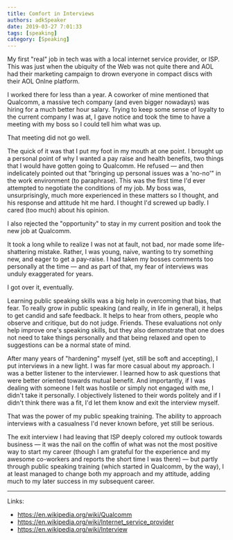 ```yaml
---
title: Comfort in Interviews
authors: adkSpeaker
date: 2019-03-27 7:01:33
tags: [speaking]
category: [Speaking]
---
```


<p>My first "real" job in tech was with a local internet service provider, or ISP. This was just when the ubiquity of the Web was not quite there and AOL had their marketing campaign to drown everyone in compact discs with their AOL Onlne platform.</p>
<p>I worked there for less than a year. A coworker of mine mentioned that Qualcomm, a massive tech company (and even bigger nowadays) was hiring for a much better hour salary. Trying to keep some sense of loyalty to the current company I was at, I gave notice and took the time to have a meeting with my boss so I could tell him what was up.</p>
<p>That meeting did not go well.</p>

<!--truncate-->

<p>The quick of it was that I put my foot in my mouth at one point. I brought up a personal point of why I wanted a pay raise and health benefits, two things that I would have gotten going to Qualcomm. He refused &mdash; and then indelicately pointed out that "bringing up personal issues was a 'no-no'" in the work environment (to paraphrase). This was the first time I'd ever attempted to negotiate the conditions of my job. My boss was, unsurprisingly, much more experienced in these matters so I thought, and his response and attitude hit me hard. I thought I'd screwed up badly. I cared (too much) about his opinion. </p>
<p>I also rejected the "opportunity" to stay in my current position and took the new job at Qualcomm.</p>
<p>It took a long while to realize I was not at fault, not bad, nor made some life-shattering mistake. Rather, I was young, naive, wanting to try something new, and eager to get a pay-raise. I had taken my bosses comments too personally at the time &mdash; and as part of that, my fear of interviews was unduly exaggerated for years.</p>
<p>I got over it, eventually.</p>
<p>Learning public speaking skills was a big help in overcoming that bias, that fear. To really grow in public speaking (and really, in life in general), it helps to get candid and safe feedback. It helps to hear from others, people who observe and critique, but do not judge. Friends. These evaluations not only help improve one's speaking skills, but they also demonstrate that one does not need to take things personally and that being relaxed and open to suggestions can be a normal state of mind.</p>
<p>After many years of "hardening" myself (yet, still be soft and accepting), I put interviews in a new light. I was far more casual about my approach. I was a better listener to the interviewer. I learned how to ask questions that were better oriented towards mutual benefit. And importantly, if I was dealing with someone I felt was hostile or simply not engaged with me, I didn't take it personally. I objectively listened to their words politely and if I didn't think there was a fit, I'd let them know and exit the interview myself.</p>
<p>That was the power of my public speaking training. The ability to approach interviews with a casualness I'd never known before, yet still be serious.</p>
<p>The exit interview I had leaving that ISP deeply colored my outlook towards business &mdash; it was the nail on the coffin of what was not the most positive way to start my career (though I am grateful for the experience and my awesome co-workers and reports the short time I was there) &mdash; but partly through public speaking training (which started in Qualcomm, by the way), I at least managed to change both my approach and my attitude, adding much to my later success in my subsequent career.</p>
<hr />
<p>Links:</p>
<ul>
<li><a href="https://en.wikipedia.org/wiki/Qualcomm">https://en.wikipedia.org/wiki/Qualcomm</a></li>
<li><a href="https://en.wikipedia.org/wiki/Internet_service_provider">https://en.wikipedia.org/wiki/Internet_service_provider</a></li>
<li><a href="https://en.wikipedia.org/wiki/Interview">https://en.wikipedia.org/wiki/Interview</a></li>
</ul>